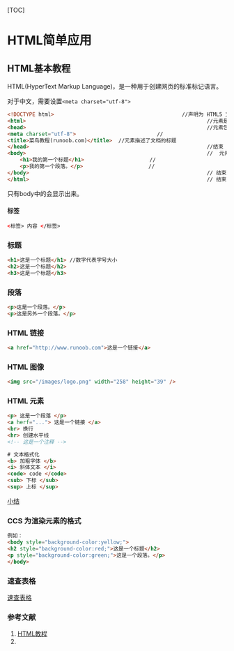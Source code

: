 [TOC]

# HTML简单应用

## HTML基本教程

HTML(HyperText Markup Language)，是一种用于创建网页的标准标记语言。

对于中文，需要设置`<meta charset="utf-8"> `

```html
<!DOCTYPE html> 										//声明为 HTML5 文档
<html>															//元素是 HTML 页面的根元素		
<head>															//元素包含了文档的元（meta）数据,如定义网页编码格式为 utf-8。
<meta charset="utf-8">							//
<title>菜鸟教程(runoob.com)</title>	 //元素描述了文档的标题
</head>															//结束
<body>															//	元素包含了可见的页面内容，一个主体
    <h1>我的第一个标题</h1>					 //
    <p>我的第一个段落。</p>						//
</body>															// 结束
</html>															// 结束
```

只有body中的会显示出来。

#### 标签

```html
<标签> 内容 </标签>
```

### 标题

```html
<h1>这是一个标题</h1> //数字代表字号大小
<h2>这是一个标题</h2>
<h3>这是一个标题</h3>
```

### 段落

```html
<p>这是一个段落。</p>
<p>这是另外一个段落。</p>
```

### HTML 链接

```html
<a href="http://www.runoob.com">这是一个链接</a>
```

### HTML 图像

```html
<img src="/images/logo.png" width="258" height="39" />
```

### HTML 元素

```html
<p> 这是一个段落 </p>
<a herf="..."> 这是一个链接 </a>
<br> 换行
<hr> 创建水平线
<!-- 这是一个注释 -->

# 文本格式化
<b> 加粗字体 </b>
<i> 斜体文本 </i>
<code> code </code>
<sub> 下标 </sub>
<sup> 上标 </sup>


```

[小结](https://www.runoob.com/html/html-formatting.html)

### CCS 为渲染元素的格式

```html
例如：
<body style="background-color:yellow;">
<h2 style="background-color:red;">这是一个标题</h2>
<p style="background-color:green;">这是一个段落。</p>
</body>
```



### 速查表格

[速查表格](https://www.runoob.com/html/html-quicklist.html)



### 参考文献

1. [HTML教程](https://www.runoob.com/html/html-intro.html)
2. 

